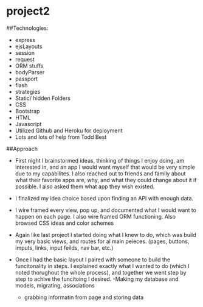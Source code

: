 # project2

##Technologies:

* express
* ejsLayouts
* session
* request
* ORM stuffs
* bodyParser
* passport
* flash
* strategies
* Static/ hidden Folders
* CSS
* Bootstrap
* HTML
* Javascript
* Utilized Github and Heroku for deployment
* Lots and lots of help from Todd Best

##Approach

- First night I brainstormed ideas, thinking of things I enjoy doing, am interested in, and an app I would want myself that would be very simple due to my capabilites. I also reached out to friends and family about what their favorite apps are, why, and what they could change about it if possible. I also asked them what app they wish existed.

- I finalized my idea choice based upon finding an API with enough data.

- I wire framed every view, pop up, and documented what I would want to happen on each page. I also wire framed ORM functioning. Also browsed CSS ideas and color schemes

- Again like last project I started doing what I knew to do, which was build my very basic views, and routes for al main peieces. (pages, buttons, imputs, links, input feilds, nav bar, etc.)

- Once I had the basic layout I paired with someone to build the funcitonality in steps. I explained exactly what I wanted to do (which I noted thorughout the whole process), and together we went step by step to achive the funcitoing I desired. 
	-Making my database and models, migrating, associations
	- grabbing informatin from page and storing data
	




